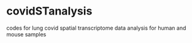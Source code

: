 # covidSTanalysis
codes for lung covid spatial transcriptome data analysis for human and mouse samples
